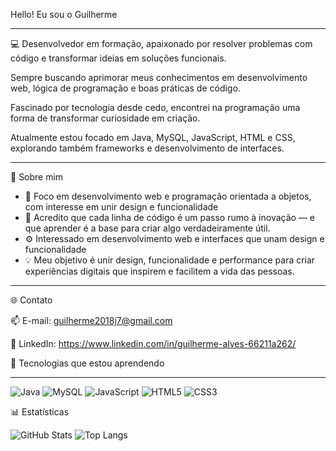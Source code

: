 Hello! Eu sou o Guilherme
________________________________________________________________________________________________

💻 Desenvolvedor em formação, apaixonado por resolver problemas com código e transformar ideias em soluções funcionais.

Sempre buscando aprimorar meus conhecimentos em desenvolvimento web, lógica de programação e boas práticas de código.

Fascinado por tecnologia desde cedo, encontrei na programação uma forma de transformar curiosidade em criação.

Atualmente estou focado em Java, MySQL, JavaScript, HTML e CSS, explorando também frameworks e desenvolvimento de interfaces.

________________________________________________________________________________________________


💬 Sobre mim
- 🔭 Foco em desenvolvimento web e programação orientada a objetos, com interesse em unir design e funcionalidade 
- 🌱 Acredito que cada linha de código é um passo rumo à inovação — e que aprender é a base para criar algo verdadeiramente útil.
- ⚙️ Interessado em desenvolvimento web e interfaces que unam design e funcionalidade  
- 💡 Meu objetivo é unir design, funcionalidade e performance para criar experiências digitais que inspirem e facilitem a vida das pessoas. 
________________________________________________________________________________________________

🌐 Contato

📫 E-mail: guilherme2018j7@gmail.com

💼 LinkedIn: https://www.linkedin.com/in/guilherme-alves-66211a262/

🚀 Tecnologias que estou aprendendo
________________________________________________________________________________________________

![Java](https://img.shields.io/badge/Java-007396?style=for-the-badge&logo=openjdk&logoColor=white)
![MySQL](https://img.shields.io/badge/MySQL-005C84?style=for-the-badge&logo=mysql&logoColor=white)
![JavaScript](https://img.shields.io/badge/JavaScript-F7DF1E?style=for-the-badge&logo=javascript&logoColor=black)
![HTML5](https://img.shields.io/badge/HTML5-E34F26?style=for-the-badge&logo=html5&logoColor=white)
![CSS3](https://img.shields.io/badge/CSS3-1572B6?style=for-the-badge&logo=css3&logoColor=white)


📊 Estatísticas

![GitHub Stats](https://github-readme-stats.vercel.app/api?username=GuiGRgms&show_icons=true&theme=radical)
![Top Langs](https://github-readme-stats.vercel.app/api/top-langs/?username=GuiGRgms&layout=compact&theme=radical)
